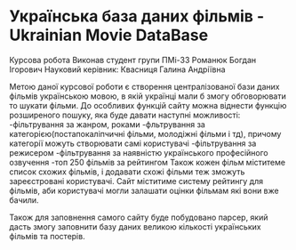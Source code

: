# Українська база даних фільмів - Ukrainian Movie DataBase
Курсова робота
Виконав студент групи ПМі-33
Романюк Богдан Ігорович
Науковий керівник: Квасниця Галина Андріївна

Метою даної курсової роботи є створення централізованої бази даних фільмів українською мовою, в якій українці мали б змогу обговорювати то шукати фільми.
До особливих функцій сайту можна віднести функцію розширеного пошуку, яка буде давати наступні можливості:
-фільтрування за жанром, роками
-фльтрування за категорією(постапокаліпчичні фільми, молодіжні фільми і тд), причому категорії можуть створювати самі користувачі
-фільтрування за режисером
-фільтрування за наявністю українського професійного озвучення
-топ 250 фільмів за рейтингом
Також кожен фільм міститеме список схожих фільмів, і додавати схожі фільми теж зможуть зареєстровані користувачі.
Сайт міститиме систему рейтингу для фільмів, аби користувачі могли залашати оцінки фільмам які вони вже бачили.

Також для заповнення самого сайту буде побудовано парсер, який дасть змогу заповнити базу даних великою кількості українських фільмів та постерів.